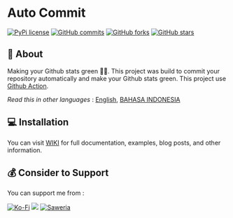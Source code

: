 # Auto Commit
[![PyPi license](https://badgen.net/pypi/license/pip/)](https://pypi.org/project/pip/)
[![GitHub commits](https://badgen.net/github/commits/reven-erlangga/auto-commit)](https://GitHub.com/reven-erlangga/auto-commit/commit/)
[![GitHub forks](https://badgen.net/github/forks/reven-erlangga/auto-commit/)](https://GitHub.com/reven-erlangga/auto-commit/network/)
[![GitHub stars](https://badgen.net/github/stars/reven-erlangga/auto-commit)](https://GitHub.com/reven-erlangga/auto-commit/stargazers/)

## 📎 About

Making your Github stats green 🌳🌳. This project was build to commit your repository automatically and make your Github stats green. This project use [Github Action](https://github.com/features/actions).

_Read this in other languages_ : [English](README.md), [BAHASA INDONESIA](README.id.md)

## 💻 Installation

You can visit [WIKI](<https://github.com/reven-erlangga/auto-commit/wiki/Documentation-(EN)>) for full documentation, examples, blog posts, and other information.

## 💰 Consider to Support

You can support me from :

[![Ko-Fi](https://img.shields.io/badge/Ko--fi-F16061?style=for-the-badge&logo=ko-fi&logoColor=white)](https://ko-fi.com/reven_erlangga)
[![](https://img.shields.io/badge/-Trakteer-red?style=for-the-badge)](https://trakteer.id/reven-erlangga/tip)
[![Saweria](https://img.shields.io/badge/-Saweria-yellow?style=for-the-badge&logoColor=white)](https://saweria.co/revenerlangga)
